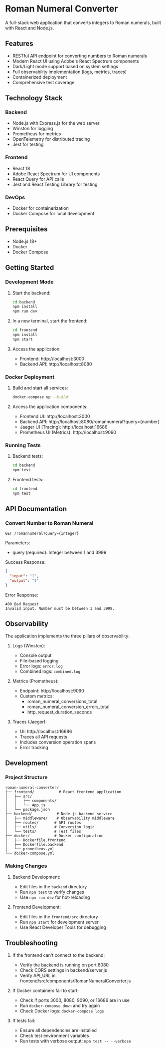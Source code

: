 # Roman Numeral Converter

A full-stack web application that converts integers to Roman numerals, built with React and Node.js.

## Features

- RESTful API endpoint for converting numbers to Roman numerals
- Modern React UI using Adobe's React Spectrum components
- Dark/Light mode support based on system settings
- Full observability implementation (logs, metrics, traces)
- Containerized deployment
- Comprehensive test coverage

## Technology Stack

### Backend
- Node.js with Express.js for the web server
- Winston for logging
- Prometheus for metrics
- OpenTelemetry for distributed tracing
- Jest for testing

### Frontend
- React 18
- Adobe React Spectrum for UI components
- React Query for API calls
- Jest and React Testing Library for testing

### DevOps
- Docker for containerization
- Docker Compose for local development

## Prerequisites

- Node.js 18+
- Docker
- Docker Compose

## Getting Started

### Development Mode

1. Start the backend:
   ```bash
   cd backend
   npm install
   npm run dev
   ```

2. In a new terminal, start the frontend:
   ```bash
   cd frontend
   npm install
   npm start
   ```

3. Access the application:
   - Frontend: http://localhost:3000
   - Backend API: http://localhost:8080

### Docker Deployment

1. Build and start all services:
   ```bash
   docker-compose up --build
   ```

2. Access the application components:
   - Frontend UI: http://localhost:3000
   - Backend API: http://localhost:8080/romannumeral?query={number}
   - Jaeger UI (Tracing): http://localhost:16686
   - Prometheus UI (Metrics): http://localhost:9090

### Running Tests

1. Backend tests:
   ```bash
   cd backend
   npm test
   ```

2. Frontend tests:
   ```bash
   cd frontend
   npm test
   ```

## API Documentation

### Convert Number to Roman Numeral

```
GET /romannumeral?query={integer}
```

Parameters:
- query (required): Integer between 1 and 3999

Success Response:
```json
{
  "input": "1",
  "output": "I"
}
```

Error Response:
```
400 Bad Request
Invalid input. Number must be between 1 and 3999.
```

## Observability

The application implements the three pillars of observability:

1. Logs (Winston):
   - Console output
   - File-based logging
   - Error logs: `error.log`
   - Combined logs: `combined.log`

2. Metrics (Prometheus):
   - Endpoint: http://localhost:9090
   - Custom metrics:
     - roman_numeral_conversions_total
     - roman_numeral_conversion_errors_total
     - http_request_duration_seconds

3. Traces (Jaeger):
   - UI: http://localhost:16686
   - Traces all API requests
   - Includes conversion operation spans
   - Error tracking

## Development

### Project Structure
```
roman-numeral-converter/
├── frontend/           # React frontend application
│   ├── src/
│   │   ├── components/
│   │   └── App.js
│   └── package.json
├── backend/           # Node.js backend service
│   ├── middleware/    # Observability middleware
│   ├── routes/       # API routes
│   ├── utils/        # Conversion logic
│   └── tests/        # Test files
├── docker/           # Docker configuration
│   ├── Dockerfile.frontend
│   ├── Dockerfile.backend
│   └── prometheus.yml
└── docker-compose.yml
```

### Making Changes

1. Backend Development:
   - Edit files in the `backend` directory
   - Run `npm test` to verify changes
   - Use `npm run dev` for hot-reloading

2. Frontend Development:
   - Edit files in the `frontend/src` directory
   - Run `npm start` for development server
   - Use React Developer Tools for debugging

## Troubleshooting

1. If the frontend can't connect to the backend:
   - Verify the backend is running on port 8080
   - Check CORS settings in backend/server.js
   - Verify API_URL in frontend/src/components/RomanNumeralConverter.js

2. If Docker containers fail to start:
   - Check if ports 3000, 8080, 9090, or 16686 are in use
   - Run `docker-compose down` and try again
   - Check Docker logs: `docker-compose logs`

3. If tests fail:
   - Ensure all dependencies are installed
   - Check test environment variables
   - Run tests with verbose output: `npm test -- --verbose` 